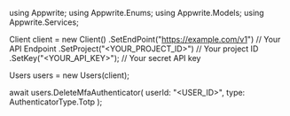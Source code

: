 using Appwrite;
using Appwrite.Enums;
using Appwrite.Models;
using Appwrite.Services;

Client client = new Client()
    .SetEndPoint("https://example.com/v1") // Your API Endpoint
    .SetProject("<YOUR_PROJECT_ID>") // Your project ID
    .SetKey("<YOUR_API_KEY>"); // Your secret API key

Users users = new Users(client);

await users.DeleteMfaAuthenticator(
    userId: "<USER_ID>",
    type: AuthenticatorType.Totp
);